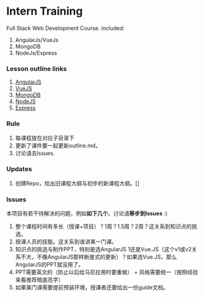 # Intern Training
Full Stack Web Development Course. 
included:
 1. AngularJs/VueJs
 2. MongoDB
 3. NodeJs/Express
 
### Lesson outline links
 1. [AngularJS](https://github.com/zhangdebbie/InternTraining/blob/master/MEAN/Angular%20JS/outline.md)
 2. [VueJS](https://github.com/zhangdebbie/InternTraining/new/master/MEAN/VueJS/outline.md)
 3. [MongoDB](https://github.com/zhangdebbie/InternTraining/new/master/MEAN/Mongo/outline.md)
 4. [NodeJS](https://github.com/zhangdebbie/InternTraining/tree/master/MEAN/NodeJS/outline.md)
 5. [Express](https://github.com/zhangdebbie/InternTraining/tree/master/MEAN/Express/outline.md)
 
 
### Rule
 1. 每课程放在对应子目录下
 2. 更新了课件要一起更新outline.md。
 3. 讨论请去Issues.

### Updates
 1. 创建Repo，给出旧课程大纲与初步的新课程大纲。[]
 
### Issues
本项目有若干待解决的问题，例如**如下几个**。讨论请**移步到Issues** :)
 1. 整个课程时间有多长（授课+项目）？1周？1.5周？2周？这关系到知识点的挑选。
 2. 授课人员的技能。这关系到谁讲某一门课。
 3. 知识点的挑选与制作PPT，特别是选AngularJS 1还是Vue.JS（这个v1或v2关系不大，不像AngularJS那样断崖式的更新）？如果选Vue.JS，那么AngularJS的PPT就没用了。
 4. PPT需要英文的（防止以后给马尼拉用时要重做） + 风格需要统一（按照经验来看推荐暗底亮字）
 5. 如果某门课需要提前预装环境，授课者还要给出一份guide文档。
